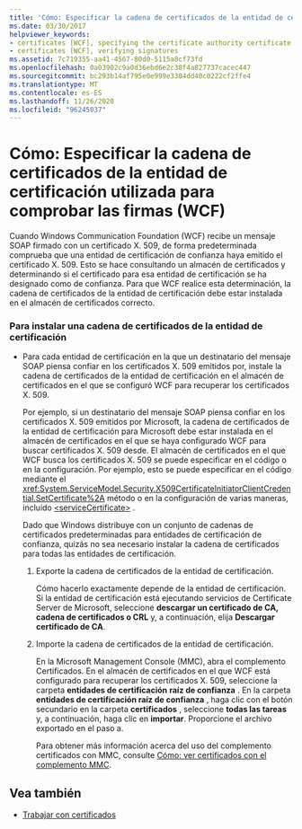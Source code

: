 ```yaml
---
title: 'Cómo: Especificar la cadena de certificados de la entidad de certificación utilizada para comprobar las firmas (WCF)'
ms.date: 03/30/2017
helpviewer_keywords:
- certificates [WCF], specifying the certificate authority certificate chain
- certificates [WCF], verifying signatures
ms.assetid: 7c719355-aa41-4567-80d0-5115a8cf73fd
ms.openlocfilehash: 0a03902c9a0d36ebd6e2c38f4a827737cacec447
ms.sourcegitcommit: bc293b14af795e0e999e3304dd40c0222cf2ffe4
ms.translationtype: MT
ms.contentlocale: es-ES
ms.lasthandoff: 11/26/2020
ms.locfileid: "96245037"
---
```

# <a name="how-to-specify-the-certificate-authority-certificate-chain-used-to-verify-signatures-wcf"></a>Cómo: Especificar la cadena de certificados de la entidad de certificación utilizada para comprobar las firmas (WCF)

Cuando Windows Communication Foundation (WCF) recibe un mensaje SOAP firmado con un certificado X. 509, de forma predeterminada comprueba que una entidad de certificación de confianza haya emitido el certificado X. 509. Esto se hace consultando un almacén de certificados y determinando si el certificado para esa entidad de certificación se ha designado como de confianza. Para que WCF realice esta determinación, la cadena de certificados de la entidad de certificación debe estar instalada en el almacén de certificados correcto.  
  
### <a name="to-install-a-certification-authority-certificate-chain"></a>Para instalar una cadena de certificados de la entidad de certificación  
  
- Para cada entidad de certificación en la que un destinatario del mensaje SOAP piensa confiar en los certificados X. 509 emitidos por, instale la cadena de certificados de la entidad de certificación en el almacén de certificados en el que se configuró WCF para recuperar los certificados X. 509.  
  
     Por ejemplo, si un destinatario del mensaje SOAP piensa confiar en los certificados X. 509 emitidos por Microsoft, la cadena de certificados de la entidad de certificación para Microsoft debe estar instalada en el almacén de certificados en el que se haya configurado WCF para buscar certificados X. 509 desde. El almacén de certificados en el que WCF busca los certificados X. 509 se puede especificar en el código o en la configuración. Por ejemplo, esto se puede especificar en el código mediante el <xref:System.ServiceModel.Security.X509CertificateInitiatorClientCredential.SetCertificate%2A> método o en la configuración de varias maneras, incluido [\<serviceCertificate>](../../configure-apps/file-schema/wcf/servicecertificate-of-clientcredentials-element.md) .  
  
     Dado que Windows distribuye con un conjunto de cadenas de certificados predeterminadas para entidades de certificación de confianza, quizás no sea necesario instalar la cadena de certificados para todas las entidades de certificación.  
  
    1. Exporte la cadena de certificados de la entidad de certificación.  
  
         Cómo hacerlo exactamente depende de la entidad de certificación. Si la entidad de certificación está ejecutando servicios de Certificate Server de Microsoft, seleccione **descargar un certificado de CA, cadena de certificados o CRL** y, a continuación, elija **Descargar certificado de CA**.  
  
    2. Importe la cadena de certificados de la entidad de certificación.  
  
         En la Microsoft Management Console (MMC), abra el complemento Certificados. En el almacén de certificados en el que WCF está configurado para recuperar los certificados X. 509, seleccione la carpeta **entidades de certificación** **raíz de confianza** . En la carpeta **entidades de certificación raíz de confianza** , haga clic con el botón secundario en la carpeta **certificados** , seleccione **todas las tareas** y, a continuación, haga clic en **importar**. Proporcione el archivo exportado en el paso a.  
  
         Para obtener más información acerca del uso del complemento certificados con MMC, consulte [Cómo: ver certificados con el complemento MMC](how-to-view-certificates-with-the-mmc-snap-in.md).  
  
## <a name="see-also"></a>Vea también

- [Trabajar con certificados](working-with-certificates.md)
